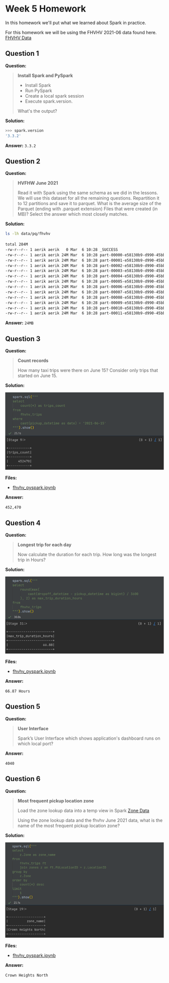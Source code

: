 # Week 5 Homework

In this homework we'll put what we learned about Spark in practice.

For this homework we will be using the FHVHV 2021-06 data found here. [FHVHV Data](https://github.com/DataTalksClub/nyc-tlc-data/releases/download/fhvhv/fhvhv_tripdata_2021-06.csv.gz )

## Question 1

**Question:**

>**Install Spark and PySpark**
>
>- Install Spark
>- Run PySpark
>- Create a local spark session
>- Execute spark.version.
>
>What's the output?

**Solution:**

```bash
>>> spark.version
'3.3.2'
```

**Answer:**
`3.3.2`

## Question 2

**Question:**

>**HVFHW June 2021**
>
>Read it with Spark using the same schema as we did in the lessons.
>We will use this dataset for all the remaining questions.
>Repartition it to 12 partitions and save it to parquet.
>What is the average size of the Parquet (ending with .parquet extension) Files that were created (in MB)? Select the answer which most closely matches.

**Solution:**

```bash
ls -lh data/pq/fhvhv 

total 284M
-rw-r--r-- 1 aerik aerik   0 Mar  6 10:28 _SUCCESS
-rw-r--r-- 1 aerik aerik 24M Mar  6 10:28 part-00000-e58130b9-d990-45bb-b4c8-c54bc330c8f6-c000.snappy.parquet
-rw-r--r-- 1 aerik aerik 24M Mar  6 10:28 part-00001-e58130b9-d990-45bb-b4c8-c54bc330c8f6-c000.snappy.parquet
-rw-r--r-- 1 aerik aerik 24M Mar  6 10:28 part-00002-e58130b9-d990-45bb-b4c8-c54bc330c8f6-c000.snappy.parquet
-rw-r--r-- 1 aerik aerik 24M Mar  6 10:28 part-00003-e58130b9-d990-45bb-b4c8-c54bc330c8f6-c000.snappy.parquet
-rw-r--r-- 1 aerik aerik 24M Mar  6 10:28 part-00004-e58130b9-d990-45bb-b4c8-c54bc330c8f6-c000.snappy.parquet
-rw-r--r-- 1 aerik aerik 24M Mar  6 10:28 part-00005-e58130b9-d990-45bb-b4c8-c54bc330c8f6-c000.snappy.parquet
-rw-r--r-- 1 aerik aerik 24M Mar  6 10:28 part-00006-e58130b9-d990-45bb-b4c8-c54bc330c8f6-c000.snappy.parquet
-rw-r--r-- 1 aerik aerik 24M Mar  6 10:28 part-00007-e58130b9-d990-45bb-b4c8-c54bc330c8f6-c000.snappy.parquet
-rw-r--r-- 1 aerik aerik 24M Mar  6 10:28 part-00008-e58130b9-d990-45bb-b4c8-c54bc330c8f6-c000.snappy.parquet
-rw-r--r-- 1 aerik aerik 24M Mar  6 10:28 part-00009-e58130b9-d990-45bb-b4c8-c54bc330c8f6-c000.snappy.parquet
-rw-r--r-- 1 aerik aerik 24M Mar  6 10:28 part-00010-e58130b9-d990-45bb-b4c8-c54bc330c8f6-c000.snappy.parquet
-rw-r--r-- 1 aerik aerik 24M Mar  6 10:28 part-00011-e58130b9-d990-45bb-b4c8-c54bc330c8f6-c000.snappy.parquet
```

**Answer:**
`24MB`

## Question 3

**Question:**

>**Count records**
>
>How many taxi trips were there on June 15?
>Consider only trips that started on June 15.

**Solution:**

![Alt text](images/sql_query_1.png)

**Files:**

- [fhvhv_pyspark.ipynb](fhvhv_pyspark.ipynb)

**Answer:**

`452,470`

## Question 4

**Question:**

>**Longest trip for each day**
>
>Now calculate the duration for each trip.
>How long was the longest trip in Hours?

**Solution:**

![Alt text](images/sql_query_2.png)

**Files:**

- [fhvhv_pyspark.ipynb](fhvhv_pyspark.ipynb)

**Answer:**

`66.87 Hours`

## Question 5

**Question:**

>**User Interface**
>
>Spark’s User Interface which shows application's dashboard runs on which local port?

**Answer:**

`4040`

## Question 6

**Question:**

>**Most frequent pickup location zone**
>
>Load the zone lookup data into a temp view in Spark
>[Zone Data](https://github.com/DataTalksClub/nyc-tlc-data/releases/download/misc/taxi_zone_lookup.csv)
>
>Using the zone lookup data and the fhvhv June 2021 data, what is the name of the most frequent pickup location zone?

**Solution:**

![Alt text](images/sql_query_3.png)

**Files:**

- [fhvhv_pyspark.ipynb](fhvhv_pyspark.ipynb)

**Answer:**

`Crown Heights North`
